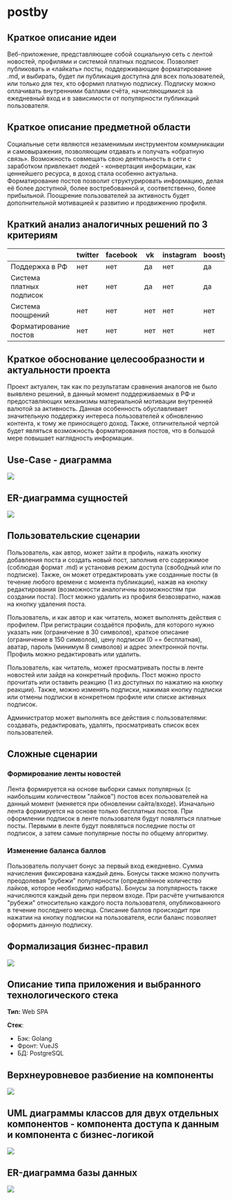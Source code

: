 # postby

## Краткое описание идеи
Веб-приложение, представляющее собой социальную сеть с лентой новостей, 
профилями и системой платных подписок. Позволяет публиковать и «лайкать»
посты, поддерживающие форматирование .md, и выбирать, будет ли публикация доступна для всех 
пользователей, или только для тех, кто оформил платную подписку. Подписку
можно оплачивать внутренними баллами счёта, 
начисляющимися за ежедневный вход и в зависимости от популярности
публикаций пользователя.

## Краткое описание предметной области
Социальные сети являются незаменимым инструментом коммуникации и 
самовыражения, позволяющим отдавать и получать «обратную связь».
Возможность совмещать свою деятельность в сети с заработком привлекает 
людей - конвертация информации, как ценнейшего ресурса, в доход стала 
особенно актуальна. Форматирование постов позволит структурировать
информацию, делая её более доступной, более востребованной и, 
соответственно, более прибыльной. Поощрение пользователей за
активность будет дополнительной мотивацией к развитию и продвижению 
профиля.

## Краткий анализ аналогичных решений по 3 критериям

|                          | twitter | facebook | vk  | instagram | boosty | postby |
|--------------------------|---------|----------|-----|-----------|--------|--------|
| Поддержка в РФ           | нет     | нет      | да  | нет       | да     | да     |
| Система платных подписок | нет     | нет      | да  | нет       | да     | да     |
| Система поощрений        | нет     | нет      | нет | нет       | нет    | да     |
| Форматирование постов    | нет     | нет      | нет | нет       | нет    | да     |

## Краткое обоснование целесообразности и актуальности проекта
Проект актуален, так как по результатам сравнения аналогов не было выявлено
решений, в данный момент поддерживаемых в РФ и предоставляющих механизмы
материальной мотивации внутренней валютой за активность. Данная
особенность обуславливает значительную поддержку интереса пользователей
к обновлению контента, к тому же приносящего доход. Также, отличительной
чертой будет являться возможность форматирования постов, что в большой
мере повышает наглядность информации.

## Use-Case - диаграмма
![](resources/use-cases2.png)

## ER-диаграмма сущностей
![](resources/er.png)

## Пользовательские сценарии
Пользователь, как автор, может зайти в профиль, нажать кнопку добавления поста
и создать новый пост, заполнив его содержимое (соблюдая формат .md) и установив
режим доступа (свободный или по подписке). Также, он может отредактировать уже
созданные посты (в течение любого времени с момента публикации), нажав на кнопку
редактирования (возможности аналогичны возможностям при создании поста). Пост 
можно удалить из профиля безвозвратно, нажав на кнопку удаления поста. 

Пользователь, и как автор и как читатель, может выполнять действия с профилем.
При регистрации создаётся профиль, для которого нужно указать ник (ограничение в 30 символов), краткое 
описание (ограничение в 150 символов), цену подписки (0 == бесплатная), аватар,
пароль (минимум 8 символов) и адрес электронной почты. Профиль можно редактировать или удалить.

Пользователь, как читатель, может просматривать посты в ленте новостей или
зайдя на конкретный профиль. Пост можно просто прочитать или оставить реакцию
(1 из доступных по нажатию на кнопку реакции). Также, можно изменять подписки,
нажимая кнопку подписки или отмены подписки в конкретном профиле или списке 
активных подписок.

Администратор может выполнять все действия с пользователями: создавать, 
редактировать, удалять, просматривать список всех пользователей.

## Сложные сценарии
### Формирование ленты новостей
Лента формируется на основе выборки самых популярных (с наибольшим количеством "лайков") постов всех пользователей на данный
момент (меняется при обновлении сайта/входе). Изначально лента формируется на основе только
бесплатных постов. При оформлении подписок в ленте пользователя будут появляться платные
посты. Первыми в ленте будут появляться последние посты от подписок,
а затем самые популярные посты по общему алгоритму.

### Изменение баланса баллов
Пользователь получает бонус за первый вход ежедневно. Сумма начисления фиксирована каждый день.
Бонусы также можно получить преодолевая "рубежи" популярности (определённое количество лайков,
которое необходимо набрать). Бонусы за популярность также начисляются каждый день при первом входе.
При расчёте учитываются "рубежи" относительно каждого поста пользователя, опубликованного в течение последнего месяца. Списание баллов происходит
при нажатии на кнопку подписки на пользователя, если баланс позволяет оформить данную подписку.

## Формализация бизнес-правил
![](resources/bmpn.png)

## Описание типа приложения и выбранного технологического стека
**Тип:** Web SPA

**Стек**: 
- Бэк: Golang
- Фронт: VueJS
- БД: PostgreSQL

## Верхнеуровневое разбиение на компоненты
![](resources/components.png)

## UML диаграммы классов для двух отдельных компонентов - компонента доступа к данным и компонента с бизнес-логикой
![](resources/uml.png)

## ER-диаграмма базы данных
![](resources/erbd.png)

